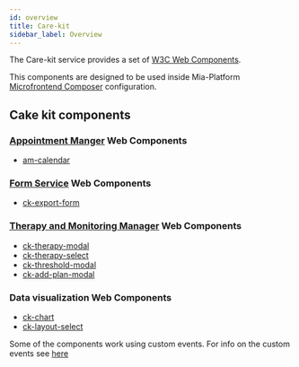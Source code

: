 ```yaml
---
id: overview
title: Care-kit
sidebar_label: Overview
---
```

The Care-kit service provides a set of [W3C Web Components](https://www.w3.org/TR/components-intro/).

This components are designed to be used inside Mia-Platform [Microfrontend Composer](../../microfrontend-composer/overview) configuration. 

## Cake kit components

### [Appointment Manger](../../runtime_suite/appointment-manager/overview) Web Components
  - [am-calendar](20_components/10_am-calendar.md)

### [Form Service](../../runtime_suite/form-service-backend/overview) Web Components
  - [ck-export-form](20_components/20_ck-form-export.md)

### [Therapy and Monitoring Manager](../../runtime_suite/therapy-and-monitoring-manager/overview) Web Components
  - [ck-therapy-modal](20_components/30_ck-therapy-modal.md)
  - [ck-therapy-select](20_components/40_ck-therapy-select.md)
  - [ck-threshold-modal](20_components/50_ck-threshold-modal.md)
  - [ck-add-plan-modal](20_components/60_ck-add-plan-modal.md)

### Data visualization Web Components
  - [ck-chart](20_components/70_ck-chart.md)
  - [ck-layout-select](20_components/80_ck-layout-select.md)

Some of the components work using custom events. For info on the custom events see [here](30_events.md)
